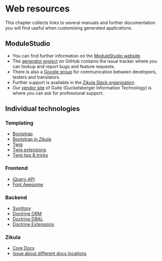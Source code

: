 # Web resources

This chapter collects links to several manuals and further documentation you will find useful when customising generated applications.

## ModuleStudio

* You can find further information on the [ModuleStudio website](https://modulestudio.de/en).
* The [generator project](https://github.com/Guite/MostGenerator) on GitHub contains the issue tracker where you can lookup and report bugs and feature requests.
* There is also a [Google group](http://groups.google.de/group/most-dev) for communication between developers, testers and translators.
* Further support is available in the [Zikula Slack organisation](https://zikula.slack.com/).
* Our [vendor site](http://guite.de/en) of Guite (Guckelsberger Information Technology) is where you can ask for professional support.

## Individual technologies

### Templating

* [Bootstrap](http://getbootstrap.com/)
* [Bootstrap in Zikula](http://zikula.github.io/bootstrap-docs/)
* [Twig](http://twig.sensiolabs.org/documentation)
* [Twig extensions](https://github.com/twigphp/Twig-extensions/tree/master/doc)
* [Twig tips & tricks](http://de.slideshare.net/javier.eguiluz/twig-tips-and-tricks)

### Frontend

* [jQuery API](http://api.jquery.com/)
* [Font Awesome](http://fontawesome.io/)

### Backend

* [Symfony](https://symfony.com/doc/current/index.html)
* [Doctrine ORM](http://docs.doctrine-project.org/en/latest/)
* [Doctrine DBAL](http://docs.doctrine-project.org/projects/doctrine-dbal/en/latest/)
* [Doctrine Extensions](https://github.com/Atlantic18/DoctrineExtensions/tree/master/doc)

### Zikula

* [Core Docs](https://github.com/zikula/core/tree/master/src/docs)
* [Issue about different docs locations](https://github.com/zikula/core/issues/2503)

